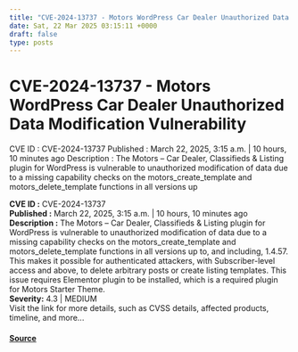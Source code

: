 ```yaml
---
title: "CVE-2024-13737 - Motors WordPress Car Dealer Unauthorized Data Modification Vulnerability"
date: Sat, 22 Mar 2025 03:15:11 +0000
draft: false
type: posts
---
```

# CVE-2024-13737 - Motors WordPress Car Dealer Unauthorized Data Modification Vulnerability





 CVE ID : CVE-2024-13737 Published : March 22, 2025, 3:15 a.m. | 10 hours, 10 minutes ago Description : The Motors – Car Dealer, Classifieds & Listing plugin for WordPress is vulnerable to unauthorized modification of data due to a missing capability checks on the motors_create_template and motors_delete_template functions in all versions up

**CVE ID :** CVE-2024-13737  
**Published :** March 22, 2025, 3:15 a.m. | 10 hours, 10 minutes ago  
**Description :** The Motors – Car Dealer, Classifieds & Listing plugin for WordPress is vulnerable to unauthorized modification of data due to a missing capability checks on the motors\_create\_template and motors\_delete\_template functions in all versions up to, and including, 1.4.57. This makes it possible for authenticated attackers, with Subscriber-level access and above, to delete arbitrary posts or create listing templates. This issue requires Elementor plugin to be installed, which is a required plugin for Motors Starter Theme.  
**Severity:** 4.3 | MEDIUM  
Visit the link for more details, such as CVSS details, affected products, timeline, and more...

#### [Source](https://cvefeed.io/vuln/detail/CVE-2024-13737)

